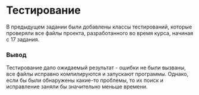 # Тестирование

В предыдущем задании были добавлены классы тестирований, которые проверяли все файлы проекта, разработанного во время курса, начиная с 17 задания.

### Вывод

Тестирование дало ожидаемый результат - ошибки не были вызваны, все файлы исправно компилируются и запускают программы.
Однако, если бы были обнаружены какие-то проблемы, то их поиск и исправление заняли бы значительно меньше времени.
